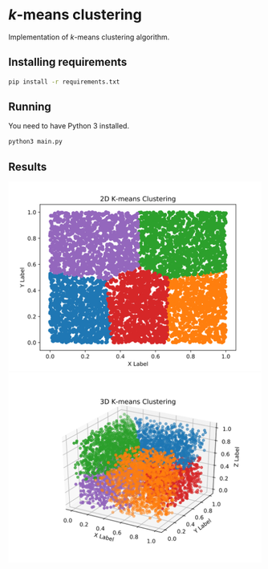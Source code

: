 # _k_-means clustering

Implementation of _k_-means clustering algorithm.

## Installing requirements
```bash
pip install -r requirements.txt
```

## Running
You need to have Python 3 installed.
```bash
python3 main.py
```


## Results
![2D example](images/2D.svg)
![3D example](images/3D.svg)